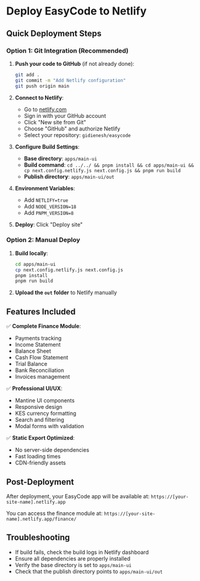 # Deploy EasyCode to Netlify

## Quick Deployment Steps

### Option 1: Git Integration (Recommended)

1. **Push your code to GitHub** (if not already done):
   ```bash
   git add .
   git commit -m "Add Netlify configuration"
   git push origin main
   ```

2. **Connect to Netlify**:
   - Go to [netlify.com](https://netlify.com)
   - Sign in with your GitHub account
   - Click "New site from Git"
   - Choose "GitHub" and authorize Netlify
   - Select your repository: `gidienesh/easycode`

3. **Configure Build Settings**:
   - **Base directory**: `apps/main-ui`
   - **Build command**: `cd ../../ && pnpm install && cd apps/main-ui && cp next.config.netlify.js next.config.js && pnpm run build`
   - **Publish directory**: `apps/main-ui/out`

4. **Environment Variables**:
   - Add `NETLIFY=true`
   - Add `NODE_VERSION=18`
   - Add `PNPM_VERSION=8`

5. **Deploy**: Click "Deploy site"

### Option 2: Manual Deploy

1. **Build locally**:
   ```bash
   cd apps/main-ui
   cp next.config.netlify.js next.config.js
   pnpm install
   pnpm run build
   ```

2. **Upload the `out` folder** to Netlify manually

## Features Included

✅ **Complete Finance Module**:
- Payments tracking
- Income Statement
- Balance Sheet
- Cash Flow Statement
- Trial Balance
- Bank Reconciliation
- Invoices management

✅ **Professional UI/UX**:
- Mantine UI components
- Responsive design
- KES currency formatting
- Search and filtering
- Modal forms with validation

✅ **Static Export Optimized**:
- No server-side dependencies
- Fast loading times
- CDN-friendly assets

## Post-Deployment

After deployment, your EasyCode app will be available at:
`https://[your-site-name].netlify.app`

You can access the finance module at:
`https://[your-site-name].netlify.app/finance/`

## Troubleshooting

- If build fails, check the build logs in Netlify dashboard
- Ensure all dependencies are properly installed
- Verify the base directory is set to `apps/main-ui`
- Check that the publish directory points to `apps/main-ui/out` 